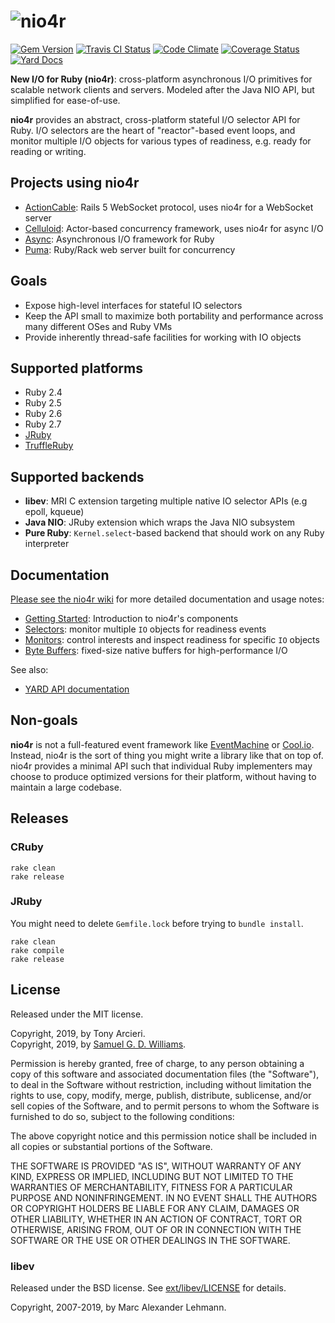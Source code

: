 # ![nio4r](https://raw.github.com/socketry/nio4r/master/logo.png)

[![Gem Version](https://badge.fury.io/rb/nio4r.svg)](http://rubygems.org/gems/nio4r)
[![Travis CI Status](https://secure.travis-ci.org/socketry/nio4r.svg?branch=master)](http://travis-ci.org/socketry/nio4r)
[![Code Climate](https://codeclimate.com/github/socketry/nio4r.svg)](https://codeclimate.com/github/socketry/nio4r)
[![Coverage Status](https://coveralls.io/repos/socketry/nio4r/badge.svg?branch=master)](https://coveralls.io/r/socketry/nio4r)
[![Yard Docs](https://img.shields.io/badge/yard-docs-blue.svg)](http://www.rubydoc.info/gems/nio4r/2.2.0)

**New I/O for Ruby (nio4r)**: cross-platform asynchronous I/O primitives for
scalable network clients and servers. Modeled after the Java NIO API, but
simplified for ease-of-use.

**nio4r** provides an abstract, cross-platform stateful I/O selector API for Ruby.
I/O selectors are the heart of "reactor"-based event loops, and monitor
multiple I/O objects for various types of readiness, e.g. ready for reading or
writing.

## Projects using nio4r

* [ActionCable]: Rails 5 WebSocket protocol, uses nio4r for a WebSocket server
* [Celluloid]: Actor-based concurrency framework, uses nio4r for async I/O
* [Async]: Asynchronous I/O framework for Ruby
* [Puma]: Ruby/Rack web server built for concurrency

[ActionCable]: https://rubygems.org/gems/actioncable
[Celluloid]: https://github.com/celluloid/celluloid-io
[Async]: https://github.com/socketry/async
[Puma]: https://github.com/puma/puma

## Goals

* Expose high-level interfaces for stateful IO selectors
* Keep the API small to maximize both portability and performance across many
  different OSes and Ruby VMs
* Provide inherently thread-safe facilities for working with IO objects

## Supported platforms

* Ruby 2.4
* Ruby 2.5
* Ruby 2.6
* Ruby 2.7
* [JRuby](https://github.com/jruby/jruby)
* [TruffleRuby](https://github.com/oracle/truffleruby)

## Supported backends

* **libev**: MRI C extension targeting multiple native IO selector APIs (e.g epoll, kqueue)
* **Java NIO**: JRuby extension which wraps the Java NIO subsystem
* **Pure Ruby**: `Kernel.select`-based backend that should work on any Ruby interpreter

## Documentation

[Please see the nio4r wiki](https://github.com/socketry/nio4r/wiki)
for more detailed documentation and usage notes:

* [Getting Started]: Introduction to nio4r's components
* [Selectors]: monitor multiple `IO` objects for readiness events
* [Monitors]: control interests and inspect readiness for specific `IO` objects
* [Byte Buffers]: fixed-size native buffers for high-performance I/O

[Getting Started]: https://github.com/socketry/nio4r/wiki/Getting-Started
[Selectors]: https://github.com/socketry/nio4r/wiki/Selectors
[Monitors]: https://github.com/socketry/nio4r/wiki/Monitors
[Byte Buffers]: https://github.com/socketry/nio4r/wiki/Byte-Buffers

See also:

* [YARD API documentation](http://www.rubydoc.info/gems/nio4r/frames)

## Non-goals

**nio4r** is not a full-featured event framework like [EventMachine] or [Cool.io].
Instead, nio4r is the sort of thing you might write a library like that on
top of. nio4r provides a minimal API such that individual Ruby implementers
may choose to produce optimized versions for their platform, without having
to maintain a large codebase.

[EventMachine]: https://github.com/eventmachine/eventmachine
[Cool.io]: https://coolio.github.io/

## Releases

### CRuby

```
rake clean
rake release
```

### JRuby

You might need to delete `Gemfile.lock` before trying to `bundle install`.

```
rake clean
rake compile
rake release
```

## License

Released under the MIT license.

Copyright, 2019, by Tony Arcieri.  
Copyright, 2019, by [Samuel G. D. Williams](http://www.codeotaku.com/samuel-williams).

Permission is hereby granted, free of charge, to any person obtaining a copy
of this software and associated documentation files (the "Software"), to deal
in the Software without restriction, including without limitation the rights
to use, copy, modify, merge, publish, distribute, sublicense, and/or sell
copies of the Software, and to permit persons to whom the Software is
furnished to do so, subject to the following conditions:

The above copyright notice and this permission notice shall be included in
all copies or substantial portions of the Software.

THE SOFTWARE IS PROVIDED "AS IS", WITHOUT WARRANTY OF ANY KIND, EXPRESS OR
IMPLIED, INCLUDING BUT NOT LIMITED TO THE WARRANTIES OF MERCHANTABILITY,
FITNESS FOR A PARTICULAR PURPOSE AND NONINFRINGEMENT. IN NO EVENT SHALL THE
AUTHORS OR COPYRIGHT HOLDERS BE LIABLE FOR ANY CLAIM, DAMAGES OR OTHER
LIABILITY, WHETHER IN AN ACTION OF CONTRACT, TORT OR OTHERWISE, ARISING FROM,
OUT OF OR IN CONNECTION WITH THE SOFTWARE OR THE USE OR OTHER DEALINGS IN
THE SOFTWARE.

### libev

Released under the BSD license. See [ext/libev/LICENSE] for details.

Copyright, 2007-2019, by Marc Alexander Lehmann.

[ext/libev/LICENSE]: https://github.com/socketry/nio4r/blob/master/ext/libev/LICENSE
